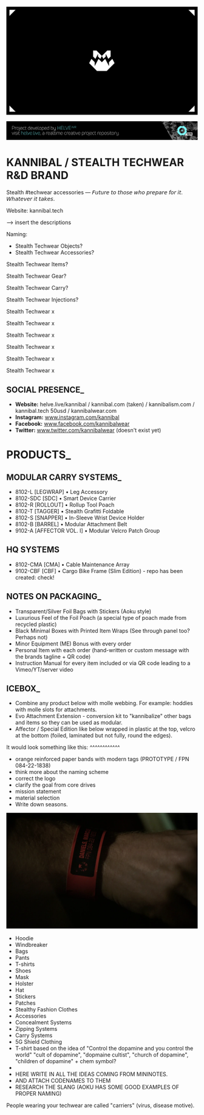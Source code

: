 ![](assets/kannibal-banner.png)

![](helve-banner.png)

# KANNIBAL / STEALTH TECHWEAR R&D BRAND
Stealth #techwear accessories — 𝘍𝘶𝘵𝘶𝘳𝘦 𝘵𝘰 𝘵𝘩𝘰𝘴𝘦 𝘸𝘩𝘰 𝘱𝘳𝘦𝘱𝘢𝘳𝘦 𝘧𝘰𝘳 𝘪𝘵. 𝘞𝘩𝘢𝘵𝘦𝘷𝘦𝘳 𝘪𝘵 𝘵𝘢𝘬𝘦𝘴.

Website: kannibal.tech

--> insert the descriptions

Naming:
- Stealth Techwear Objects?
- Stealth Techwear Accessories?

Stealth Techwear Items?

Stealth Techwear Gear?

Stealth Techwear Carry?

Stealth Techwear Injections?

Stealth Techwear x

Stealth Techwear x

Stealth Techwear x

Stealth Techwear x

Stealth Techwear x

Stealth Techwear x

## SOCIAL PRESENCE_
- **Website:** helve.live/kannibal / kannibal.com (taken) / kannibalism.com / kannibal.tech 50usd / kannibalwear.com
- **Instagram:** www.instagram.com/kannibal
- **Facebook:** www.facebook.com/kannibalwear
- **Twitter:** www.twitter.com/kannibalwear (doesn't exist yet)

# PRODUCTS_
## MODULAR CARRY SYSTEMS_
- 8102-L [LEGWRAP] • Leg Accessory
- 8102-SDC [SDC] • Smart Device Carrier
- 8102-R [ROLLOUT] • Rollup Tool Poach
- 8102-T [TAGGER] • Stealth Grafitti Foldable
- 8102-S [SNAPPER] • In-Sleeve Wrist Device Holder
- 8102-B [BARREL] • Modular Attachment Belt
- 9102-A [AFFECTOR VOL. I] • Modular Velcro Patch Group

## HQ SYSTEMS
- 8102-CMA [CMA] • Cable Maintenance Array
- 9102-CBF [CBF] • Cargo Bike Frame (Slim Edition) - repo has been created: check!

## NOTES ON PACKAGING_
- Transparent/Silver Foil Bags with Stickers (Aoku style)
- Luxurious Feel of the Foil Poach (a special type of poach made from recycled plastic)
- Black Minimal Boxes with Printed Item Wraps (See through panel too? Perhaps not)
- Minor Equipment (ME) Bonus with every order
- Personal Item with each order (hand-written or custom message with the brands tagline + QR code)
- Instruction Manual for every item included or via QR code leading to a Vimeo/YT/server video

## ICEBOX_
- Combine any product below with molle webbing. For example: hoddies with molle slots for attachments.
- Evo Attachment Extension - conversion kit to "kannibalize" other bags and items so they can be used as modular.
- Affector / Special Edition 
like below wrapped in plastic at the top, velcro at the bottom (foiled, laminated but not fully, round the edges).

It would look something like this:
_^^^^^^^^^^^^_

- orange reinforced paper bands with modern tags (PROTOTYPE / FPN 084-22-1838)
- think more about the naming scheme
- correct the logo
- clarify the goal from core drives
- mission statement
- material selection
- Write down seasons.

![](assets/band.png)

- Hoodie
- Windbreaker
- Bags
- Pants
- T-shirts
- Shoes
- Mask
- Holster
- Hat
- Stickers
- Patches
- Stealthy Fashion Clothes
- Accessories
- Concealment Systems
- Zipping Systems
- Carry Systems
- 5G Shield Clothing
- T-shirt based on the idea of "Control the dopamine and you control the world"
"cult of dopamine", "dopmaine cultist", "church of dopamine", "children of dopamine" + chem symbol?
-
- HERE WRITE IN ALL THE IDEAS COMING FROM MININOTES.
- AND ATTACH CODENAMES TO THEM
- RESEARCH THE SLANG (AOKU HAS SOME GOOD EXAMPLES OF PROPER NAMING)

People wearing your techwear are called "carriers" (virus, disease motive).
